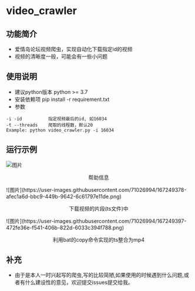 # video_crawler
## 功能简介
* 爱情岛论坛视频爬虫，实现自动化下载指定id的视频
* 视频的清晰度一般，可能会有一些小问题

## 使用说明
* 建议python版本
python >= 3.7
* 安装依赖项
pip install -r requirement.txt
* 参数
```
-i -id          指定视频最后的id, 如16034
-t --threads    爬取的线程数，默认20
Example: python video_crawler.py -i 16034
```

## 运行示例

![图片](https://user-images.githubusercontent.com/71026994/167248576-57415a77-8327-4f0c-bd5e-20579d7b24b1.png)
<p align="center">帮助信息</p>
![图片](https://user-images.githubusercontent.com/71026994/167249378-afec1a6d-bbc9-449b-9642-6c61797e11de.png)

<p align="center">下载视频的片段(ts文件)中</p>
![图片](https://user-images.githubusercontent.com/71026994/167249397-472fe36e-f541-406b-822d-6033c394f788.png)

<p align="center">利用bat的copy命令实现的ts整合为mp4</p>

## 补充
* 由于是本人一时兴起写的爬虫,写的比较简陋,如果使用的时候遇到什么问题,或者有什么建设性的意见，欢迎提交issues提交给我。

